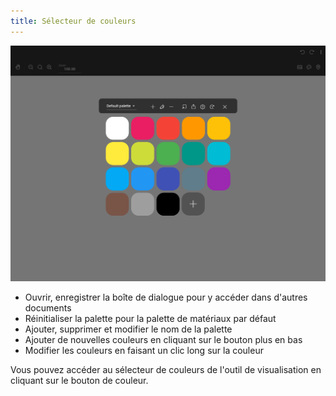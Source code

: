 ```yaml
---
title: Sélecteur de couleurs
---
```


![Sélecteur de couleurs](color_picker.png)

* Ouvrir, enregistrer la boîte de dialogue pour y accéder dans d'autres documents
* Réinitialiser la palette pour la palette de matériaux par défaut
* Ajouter, supprimer et modifier le nom de la palette
* Ajouter de nouvelles couleurs en cliquant sur le bouton plus en bas
* Modifier les couleurs en faisant un clic long sur la couleur

Vous pouvez accéder au sélecteur de couleurs de l'outil de visualisation en cliquant sur le bouton de couleur.
